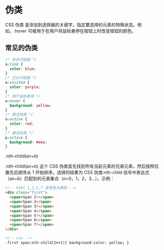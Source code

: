 # 伪类

CSS 伪类 是添加到选择器的关键字，指定要选择的元素的特殊状态。例如，:hover 可被用于在用户将鼠标悬停在按钮上时改变按钮的颜色。

## 常见的伪类

```css
/* 未访问链接 */
a:link {
  color: blue;
}
/* 已访问链接 */
a:visited {
  color: purple;
}
/* 用户鼠标悬停 */
a:hover {
  background: yellow;
}
/* 激活链接 */
a:active {
  color: red;
}
/* 激活段落 */
p:active {
  background: #eee;
}
```

:nth-child(an+b)

:nth-child(an+b) 这个 CSS 伪类首先找到所有当前元素的兄弟元素，然后按照位置先后顺序从 1 开始排序，选择的结果为 CSS 伪类:nth-child 括号中表达式（an+b）匹配到的元素集合（n=0，1，2，3...）。示例：

```html
<!-- html 1,3,5,7 背景色为黄色 -->
<div class="first">
  <span>Span 1!</span>
  <span>Span 2</span>
  <span>Span 3!</span>
  <span>Span 4</span>
  <span>Span 5!</span>
  <span>Span 6</span>
  <span>Span 7!</span>
</div>

<!-- css -->
.first span:nth-child(2n+1){ background-color: yellow; }
```
